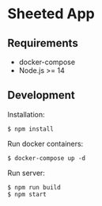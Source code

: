 # Sheeted App

## Requirements

- docker-compose
- Node.js >= 14

## Development

Installation:

```
$ npm install
```

Run docker containers:

```
$ docker-compose up -d
```

Run server:

```
$ npm run build
$ npm start
```
